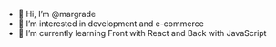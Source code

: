 - 👋 Hi, I’m @margrade
- 👀 I’m interested in development and e-commerce
- 🌱 I’m currently learning Front with React and Back with JavaScript


<!---
margrade/margrade is a ✨ special ✨ repository because its `README.md` (this file) appears on your GitHub profile.
You can click the Preview link to take a look at your changes.
--->
